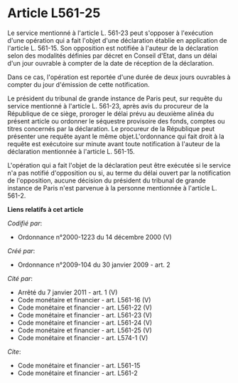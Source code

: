 # Article L561-25

Le service mentionné à l'article L. 561-23 peut s'opposer à l'exécution d'une opération qui a fait l'objet d'une déclaration
établie en application de l'article L. 561-15. Son opposition est notifiée à l'auteur de la déclaration selon des modalités
définies par décret en Conseil d'Etat, dans un délai d'un jour ouvrable à compter de la date de réception de la déclaration. 

Dans ce cas, l'opération est reportée d'une durée de deux jours ouvrables à compter du jour d'émission de cette
notification. 

Le président du tribunal de grande instance de Paris peut, sur requête du service mentionné à l'article L. 561-23, après avis
du procureur de la République de ce siège, proroger le délai prévu au deuxième alinéa du présent article ou ordonner le
séquestre provisoire des fonds, comptes ou titres concernés par la déclaration. Le procureur de la République peut présenter
une requête ayant le même objet.L'ordonnance qui fait droit à la requête est exécutoire sur minute avant toute notification à
l'auteur de la déclaration mentionnée à l'article L. 561-15.

L'opération qui a fait l'objet de la déclaration peut être exécutée si le service n'a pas notifié d'opposition ou si, au
terme du délai ouvert par la notification de l'opposition, aucune décision du président du tribunal de grande instance de
Paris n'est parvenue à la personne mentionnée à l'article L. 561-2.

**Liens relatifs à cet article**

_Codifié par_:

  - Ordonnance n°2000-1223 du 14 décembre 2000 (V)

_Créé par_:

  - Ordonnance n°2009-104 du 30 janvier 2009 - art. 2

_Cité par_:

  - Arrêté du 7 janvier 2011 - art. 1 (V)
  - Code monétaire et financier - art. L561-16 (V)
  - Code monétaire et financier - art. L561-22 (V)
  - Code monétaire et financier - art. L561-23 (V)
  - Code monétaire et financier - art. L561-24 (V)
  - Code monétaire et financier - art. L561-25 (V)
  - Code monétaire et financier - art. L574-1 (V)

_Cite_:

  - Code monétaire et financier - art. L561-15
  - Code monétaire et financier - art. L561-2
